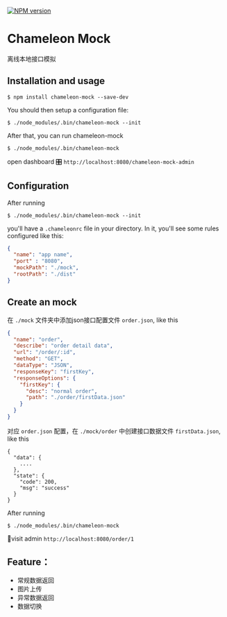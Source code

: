 [![NPM version][npm-image]][npm-url]
# Chameleon Mock
离线本地接口模拟

[npm-url]: https://www.npmjs.com/package/getman
[npm-image]: https://img.shields.io/npm/v/getman.svg

## Installation and usage
```
$ npm install chameleon-mock --save-dev
```
You should then setup a configuration file:
```
$ ./node_modules/.bin/chameleon-mock --init
```
After that, you can run chameleon-mock
```
$ ./node_modules/.bin/chameleon-mock
```
open dashboard 🎛 `http://localhost:8080/chameleon-mock-admin`
## Configuration
After running 
```
$ ./node_modules/.bin/chameleon-mock --init
```
you'll have a `.chameleonrc` file in your directory. In it, you'll see some rules configured like this:
```json
{
  "name": "app name",
  "port" : "8080",
  "mockPath": "./mock",
  "rootPath": "./dist"
}
```
## Create an mock
在 `./mock` 文件夹中添加json接口配置文件 `order.json`, like this
```json
{
  "name": "order",
  "describe": "order detail data",
  "url": "/order/:id",
  "method": "GET",
  "dataType": "JSON",
  "responseKey": "firstKey",
  "responseOptions": {
    "firstKey": {
      "desc": "normal order",
      "path": "./order/firstData.json"
    }
  }
}
```
对应 `order.json` 配置，在 `./mock/order` 中创建接口数据文件 `firstData.json`, like this
```
{
  "data": {
    ....
  },
  "state": {
    "code": 200,
    "msg": "success"
  }
}
```
After running 
```
$ ./node_modules/.bin/chameleon-mock
```
🎈visit admin `http://localhost:8080/order/1`

## Feature：
* 常规数据返回
* 图片上传
* 异常数据返回
* 数据切换